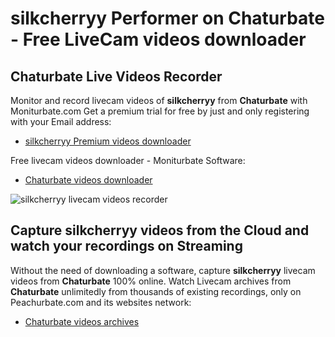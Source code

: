 # silkcherryy Performer on Chaturbate - Free LiveCam videos downloader

## Chaturbate Live Videos Recorder

Monitor and record livecam videos of **silkcherryy** from **Chaturbate** with Moniturbate.com
Get a premium trial for free by just and only registering with your Email address:
* [silkcherryy Premium videos downloader](https://moniturbate.com/request-demo-licence-key.html)

Free livecam videos downloader - Moniturbate Software:
* [Chaturbate videos downloader](https://moniturbate.com/moniturbate-download-software.html)

![silkcherryy livecam videos recorder](https://peachurnet.com/templates/moniturbate-software.png)


## Capture silkcherryy videos from the Cloud and watch your recordings on Streaming

Without the need of downloading a software, capture **silkcherryy** livecam videos from **Chaturbate** 100% online.
Watch Livecam archives from **Chaturbate** unlimitedly from thousands of existing recordings, only on Peachurbate.com and its websites network:
* [Chaturbate videos archives](https://peachurnet.com/)